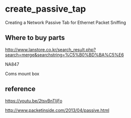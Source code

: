 create_passive_tap
==================
Creating a Network Passive Tab for Ethernet Packet Sniffing

Where to buy parts
------------------
http://www.lanstore.co.kr/search_result.php?search=merge&searchstring=%C5%B0%BD%BA%C5%E6

NA847

Coms mount box

reference
---------
https://youtu.be/2tsvBnTIjFo

http://www.packetinside.com/2013/04/passive.html
